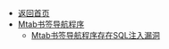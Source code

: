 - [返回首页](/)
- [Mtab书签导航程序](Mtab书签导航程序/)
  - [Mtab书签导航程序存在SQL注入漏洞](Mtab书签导航程序/Mtab书签导航程序存在SQL注入漏洞.md)
